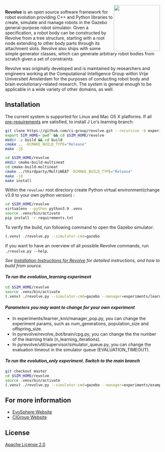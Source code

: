 <img  align="right" width="150" height="150"  src="/docs/revolve-logo.png">

**Revolve** is an open source software framework for robot evolution providing C++ and Python libraries to create,
simulate and manage robots in the Gazebo general-purpose robot simulator. Given a specification, a robot body can be constructed by Revolve from a tree structure, starting with a root node extending to other body parts through its attachment slots. Revolve also ships with some simple generator classes, which can generate arbitrary robot bodies from scratch given a set of constraints.

Revolve was originally developed and is maintained by researchers and engineers working at the Computational Intelligence Group within Vrije Universiteit Amsterdam for the purposes of conducting robot body and brain evolutionary-related research. The system is general enough to be applicable in a wide variety of other domains, as well.

## Installation

The current system is supported for Linux and Mac OS X platforms.
If all [pre-requirements](https://github.com/ci-group/revolve/wiki/Installation-Instructions-for-Gazebo) are satisfied, to install J Lo's learning branch:


```bash
git clone https://github.com/ci-group/revolve.git --recursive -b experiments/jlo_learning
export SIM_HOME=`pwd` && cd $SIM_HOME/revolve
mkdir -p build && cd build
cmake .. -DCMAKE_BUILD_TYPE="Release"
make -j8
```

```bash
cd $SIM_HOME/revolve
mkdir cmake-build-multineat
cd cmake-build-multineat
cmake ../thirdparty/MultiNEAT -DCMAKE_BUILD_TYPE="Release"
make -j8
make install
```

Within the `revolve/` root directory create Python virtual environment(change v3.9 to your own python version) :

```bash
cd $SIM_HOME/revolve
virtualenv --python python3.9 .venv
source .venv/bin/activate
pip install -r requirements.txt
```

To verify the build, run following command to open the Gazebo simulator:
```bash
(.venv) ./revolve.py --simulator-cmd=gazebo
```
If you want to have an overview of all possible Revolve commands, run `./revolve.py --help`.

*See [Installation Instructions for Revolve](https://github.com/ci-group/revolve/wiki/Installation-Instructions-for-Revolve)
for detailed instructions, and how to build from source.*

#### *To run the evolution_learning experiment*
```bash
cd $SIM_HOME/revolve
source .venv/bin/activate
(.venv) ./revolve.py --simulator-cmd=gazebo --manager=experiments/learner_knn/manager_pop.py
```
#### *Parameters you may want to change for your own experiment*
* In experiments/learner_knn/manager_pop.py, you can change the experiment params, such as num_generations, population_size and offspring_size.
* In pyrevolve/revolve_bot/brain/cpg.py, you can change the the number of the learning trials (n_learning_iterations).
* In pyrevolve/util/supervisor/simulator_queue.py, you can change the evaluation timeout in the simulator queue (EVALUATION_TIMEOUT).

#### *To run the evolution_only experiment. Switch to the main branch*
```bash
git checkout master
cd $SIM_HOME/revolve
source .venv/bin/activate
(.venv) ./revolve.py --simulator-cmd=gazebo --manager=experiments/examples/manager_pop.py
```

## For more information

* [EvoSphere Website](https://evosphere.eu/)
* [CIGroup Website](https://www.cs.vu.nl/ci/)

## License

[Apache License 2.0](LICENSE)
